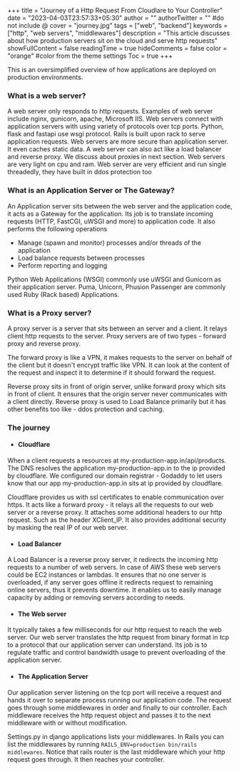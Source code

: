 +++
title = "Journey of a Http Request From Cloudlare to Your Controller"
date = "2023-04-03T23:57:33+05:30"
author = ""
authorTwitter = "" #do not include @
cover = "journey.jpg"
tags = ["web", "backend"]
keywords = ["http", "web servers", "middlewares"]
description = "This article discusses about how production servers sit on the cloud and serve http requests"
showFullContent = false
readingTime = true
hideComments = false
color = "orange" #color from the theme settings
Toc = true
+++

This is an oversimplified overview of how applications are deployed on production environments.

### What is a web server?

A web server only responds to http requests. Examples of web server include nginx, gunicorn, apache, Microsoft IIS. Web servers connect with application servers with using variety of protocols over tcp ports.
Python, flask and fastapi use wsgi protocol. Rails is built upon rack to serve application requests.
Web servers are more secure than application server. It even caches static data.
A web server can also act like a load balancer and reverse proxy. We discuss about proxies in next section. Web servers are very light on cpu and ram. Web server are very efficient and run single threadedly, they have built in ddos protection too 

### What is an Application Server or The Gateway?

An Application server sits between the web server and the application code, it acts as a Gateway for the application. Its job is to translate incoming requests (HTTP, FastCGI, uWSGI and more) to application code. It also performs the following operations
* Manage (spawn and monitor) processes and/or threads of the application
* Load balance requests between processes
* Perform reporting and logging

Python Web Applications (WSGI) commonly use uWSGI and Gunicorn as their application server.
Puma, Unicorn, Phusion Passenger are commonly used Ruby (Rack based) Applications.

### What is a Proxy server?

A proxy server is a server that sits between an server and a client. It relays client http requests to the server. Proxy servers are of two types - forward proxy and reverse proxy.

The forward proxy is like a VPN, it makes requests to the server on behalf of the client but it doesn't encrypt traffic like VPN. It can look at the content of the request and inspect it to determine if it should forward the request.

Reverse proxy sits in front of origin server, unlike forward proxy which sits in front of client. It ensures that the origin server never communicates with a client directly. Reverse proxy is used to Load Balance primarily but it has other benefits too like - ddos protection and caching.

### The journey

- #### Cloudflare

When a client requests a resources at my-production-app.in/api/products. The DNS resolves the application my-production-app.in to the ip provided by cloudflare. We configured our domain registrar - Godaddy to let users know that our app my-production-app.in sits at ip provided by cloudflare.

Cloudflare provides us with ssl certificates to enable communication over https. It acts like a forward proxy - it relays all the requests to our web server or a reverse proxy. It attaches some additional headers to our http request. Such as the header XClient_IP. It also provides additional security by masking the real IP of our web server.

- #### Load Balancer

A Load Balancer is a reverse proxy server, it redirects the incoming http requests to a number of web servers. In case of AWS these web servers could be EC2 instances or lambdas.  It ensures that no one server is overloaded, if any server goes offline it redirects request to remaining online servers, thus it prevents downtime.
It enables us to easily manage capacity by adding or removing servers according to needs.

- #### The Web server

It typically takes a few milliseconds for our http request to reach the web server. Our web server translates the http request from binary format in tcp to a protocol that our application server can understand. 
Its job is to regulate traffic and control bandwidth usage to prevent overloading of the application server.

- #### The Application Server

Our application server listening on the tcp port will receive a request and hands it over to separate process running our application code. The request goes through some middlewares in order and finally to our controller. Each middleware receives the http request object and passes it to the next middleware with or without modification.

Settings.py in django applications lists your middlewares. In Rails you can list the middlewares by running `RAILS_ENV=production bin/rails middlewares`.
Notice that rails router is the last middleware which your http request goes through. It then reaches your controller.
